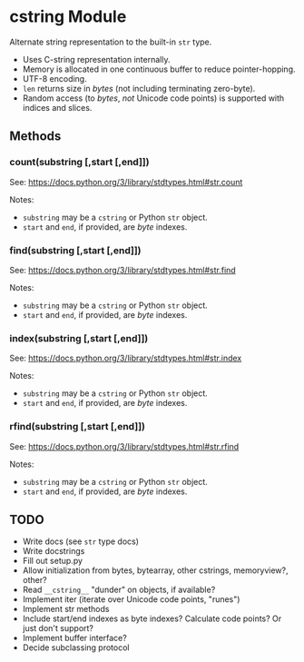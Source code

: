 # cstring Module

Alternate string representation to the built-in `str` type.

* Uses C-string representation internally.
* Memory is allocated in one continuous buffer to reduce pointer-hopping.
* UTF-8 encoding.
* `len` returns size in _bytes_ (not including terminating zero-byte).
* Random access (to _bytes_, *not* Unicode code points) is supported with indices and slices.

## Methods


### count(substring [,start [,end]])

See: https://docs.python.org/3/library/stdtypes.html#str.count

Notes:

* `substring` may be a `cstring` or Python `str` object.
* `start` and `end`, if provided, are _byte_ indexes.


### find(substring [,start [,end]])

See: https://docs.python.org/3/library/stdtypes.html#str.find

Notes:

* `substring` may be a `cstring` or Python `str` object.
* `start` and `end`, if provided, are _byte_ indexes.


### index(substring [,start [,end]])

See: https://docs.python.org/3/library/stdtypes.html#str.index

Notes:

* `substring` may be a `cstring` or Python `str` object.
* `start` and `end`, if provided, are _byte_ indexes.


### rfind(substring [,start [,end]])

See: https://docs.python.org/3/library/stdtypes.html#str.rfind

Notes:

* `substring` may be a `cstring` or Python `str` object.
* `start` and `end`, if provided, are _byte_ indexes.


## TODO

* Write docs (see `str` type docs)
* Write docstrings
* Fill out setup.py
* Allow initialization from bytes, bytearray, other cstrings, memoryview?, other?
* Read `__cstring__` "dunder" on objects, if available?
* Implement iter (iterate over Unicode code points, "runes")
* Implement str methods
* Include start/end indexes as byte indexes? Calculate code points? Or just don't support?
* Implement buffer interface?
* Decide subclassing protocol
